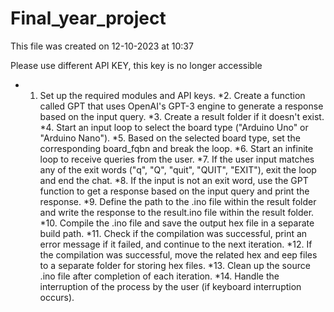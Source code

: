 # Final_year_project
This file was created on 12-10-2023 at 10:37


Please use different API KEY, this key is no longer accessible

- 1. Set up the required modules and API keys.
*2. Create a function called GPT that uses OpenAI's GPT-3 engine to generate a response based on the input query.
*3. Create a result folder if it doesn't exist.
*4. Start an input loop to select the board type ("Arduino Uno" or "Arduino Nano").
*5. Based on the selected board type, set the corresponding board_fqbn and break the loop.
*6. Start an infinite loop to receive queries from the user.
*7. If the user input matches any of the exit words ("q", "Q", "quit", "QUIT", "EXIT"), exit the loop and end the chat.
*8. If the input is not an exit word, use the GPT function to get a response based on the input query and print the response.
*9. Define the path to the .ino file within the result folder and write the response to the result.ino file within the result folder.
*10. Compile the .ino file and save the output hex file in a separate build path.
*11. Check if the compilation was successful, print an error message if it failed, and continue to the next iteration.
*12. If the compilation was successful, move the related hex and eep files to a separate folder for storing hex files.
*13. Clean up the source .ino file after completion of each iteration.
*14. Handle the interruption of the process by the user (if keyboard interruption occurs).
